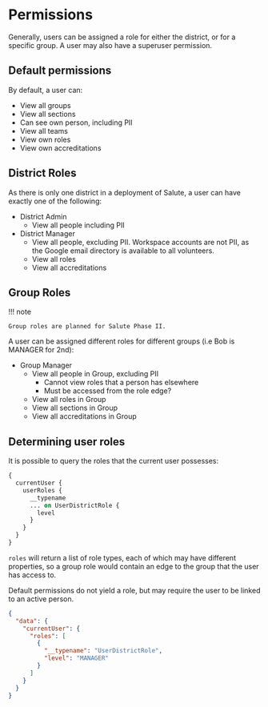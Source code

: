 # Permissions

Generally, users can be assigned a role for either the district, or for a specific group. A user may also have a superuser permission.

## Default permissions

By default, a user can:

* View all groups
* View all sections
* Can see own person, including PII
* View all teams
* View own roles
* View own accreditations

## District Roles

As there is only one district in a deployment of Salute, a user can have exactly one of the following:

* District Admin
    * View all people including PII
* District Manager
    * View all people, excluding PII. Workspace accounts are not PII, as the Google email directory is available to all volunteers.
    * View all roles
    * View all accreditations


## Group Roles

!!! note

    Group roles are planned for Salute Phase II.

A user can be assigned different roles for different groups (i.e Bob is MANAGER for 2nd):

* Group Manager
    * View all people in Group, excluding PII
        * Cannot view roles that a person has elsewhere
        * Must be accessed from the role edge?
    * View all roles in Group
    * View all sections in Group
    * View all accreditations in Group

## Determining user roles

It is possible to query the roles that the current user possesses:

```graphql
{
  currentUser {
    userRoles {
      __typename
      ... on UserDistrictRole {
        level
      }
    }
  }
}
```

`roles` will return a list of role types, each of which may have different properties, so a group role would contain an edge to the group that the user has access to.

Default permissions do not yield a role, but may require the user to be linked to an active person.

```json
{
  "data": {
    "currentUser": {
      "roles": [
        {
          "__typename": "UserDistrictRole",
          "level": "MANAGER"
        }
      ]
    }
  }
}
```